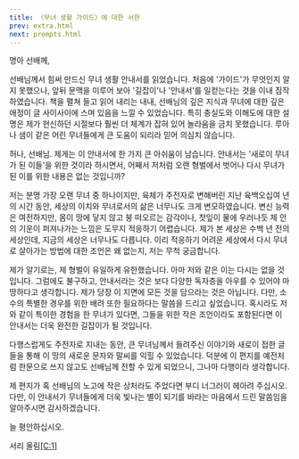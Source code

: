 ```yaml
---
title: 〈무녀 생활 가이드〉에 대한 서한
prev: extra.html
next: prompts.html
---
```


명아 선배께,

선배님께서 힘써 만드신 무녀 생활 안내서를 읽었습니다. 처음에 '가이드'가 무엇인지 알지 못했으나, 앞뒤 문맥을 미루어 보아 '길잡이'나 '안내서'를 일컫는다는 것을 이내 짐작하였습니다. 책을 펼쳐 들고 읽어 내리는 내내, 선배님의 깊은 지식과 무녀에 대한 깊은 애정이 글 사이사이에 스며 있음을 느낄 수 있었습니다. 특히 충실도와 이해도에 대한 설명은 제가 현신하던 시절보다 훨씬 더 체계가 잡혀 있어 놀라움을 금치 못했습니다. 루아나 샘이 같은 어린 무녀들에게 큰 도움이 되리라 믿어 의심치 않습니다.

허나, 선배님. 제게는 이 안내서에 한 가지 큰 아쉬움이 남습니다. 안내서는 '새로이 무녀가 된 이들'을 위한 것이라 하시면서, 어째서 저처럼 오랜 형벌에서 벗어나 다시 무녀가 된 이를 위한 내용은 없는 것입니까?

저는 분명 가장 오랜 무녀 중 하나이지만, 육체가 주전자로 변해버린 지난 육백오십여 년의 시간 동안, 세상의 이치와 무녀로서의 삶은 너무나도 크게 변모하였습니다. 변신 능력은 여전하지만, 몸이 땅에 닿지 않고 붕 떠오르는 감각이나, 찻잎이 물에 우러나듯 제 안의 기운이 퍼져나가는 느낌은 도무지 적응하기 어렵습니다. 제가 본 세상은 수백 년 전의 세상인데, 지금의 세상은 너무나도 다릅니다. 이리 적응하기 어려운 세상에서 다시 무녀로 살아가는 방법에 대한 조언은 왜 없는지, 저는 무척 궁금합니다.

제가 알기로는, 제 형벌이 유일하게 유한했습니다. 아마 저와 같은 이는 다시는 없을 것입니다. 그럼에도 불구하고, 안내서라는 것은 보다 다양한 독자층을 아우를 수 있어야 마땅하다고 생각합니다. 제가 당장 이 지면에 모든 것을 담으라는 것은 아닙니다. 다만, 소수의 특별한 경우를 위한 배려 또한 필요하다는 말씀을 드리고 싶었습니다. 혹시라도 저와 같이 특이한 경험을 한 무녀가 있다면, 그들을 위한 작은 조언이라도 포함된다면 이 안내서는 더욱 완전한 길잡이가 될 것입니다.

다행스럽게도 주전자로 지내는 동안, 큰 무녀님께서 들려주신 이야기와 새로이 접한 글들을 통해 이 땅의 새로운 문자와 말씨를 익힐 수 있었습니다. 덕분에 이 편지를 예전처럼 한문으로 쓰지 않고도 선배님께 전할 수 있게 되었으니, 그나마 다행이라 생각합니다.

제 편지가 혹 선배님의 노고에 작은 상처라도 주었다면 부디 너그러이 헤아려 주십시오. 다만, 이 안내서가 무녀들에게 더욱 빛나는 별이 되기를 바라는 마음에서 드린 말씀임을 알아주시면 감사하겠습니다.

늘 평안하십시오.

서리 올림<a href="prompts.html#C:1" class="comment-marker">\[C:1\]</a>

